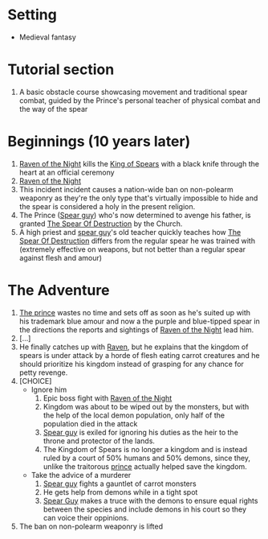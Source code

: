  
# Setting
- Medieval fantasy 

# Tutorial section 

1. A basic obstacle course showcasing movement and traditional spear combat, guided by the Prince's personal teacher of physical combat and the way of the spear

# Beginnings (10 years later)

1. [Raven of the Night](Raven-Of-the-Night.md) kills the [King of Spears](chars/King-of-Spears) with a black knife through the heart at an official ceremony
2. [Raven of the Night](Raven-Of-the-Night.md)
3. This incident incident causes a nation-wide ban on non-polearm weaponry as they're the only type that's virtually impossible to hide and the spear is  considered a holy in the present religion.
4. The Prince ([Spear guy](<chars/Spear guy.md>)) who's now determined to avenge his father, is granted [The Spear Of Destruction](<items/The Spear Of Destruction.md>) by the Church.
5. A high priest and [spear guy](<chars/Spear guy.md>)'s old teacher quickly teaches how [The Spear Of Destruction](The-Spear-Of-Destruction.md) differs from the regular spear he was trained with (extremely effective on weapons, but not better than a regular spear against flesh and amour) 

# The Adventure

1. [The prince](spear-guy.md) wastes no time and sets off as soon as he's suited up with his trademark blue amour and now a the purple and blue-tipped spear in the directions the reports and sightings of [Raven of the Night](chars/Raven-Of-the-Night.md) lead him. 
2. [...]
3. He finally catches up with [Raven](chars/Raven-Of-the-Night.md), but he explains that the kingdom of spears is under attack by a horde of flesh eating carrot creatures and he should prioritize his kingdom instead of grasping for any chance for petty revenge.
4. [CHOICE]
	- Ignore him 
		1. Epic boss fight with [Raven of the Night](chars/Raven-Of-the-Night.md)
		2. Kingdom was about to be wiped out by the monsters, but with the help of the local demon population, only half of the population died in the attack
		3. [Spear guy](chars/spear-guy.md) is exiled for ignoring his duties as the heir to the throne and protector of the lands.
		4. The Kingdom of Spears is no longer a kingdom and is instead ruled by a court of 50% humans and 50% demons, since they, unlike the traitorous [prince](chars/spear-guy.md) actually helped save the kingdom.
	- Take the advice of a murderer
		1. [Spear guy](chars/spear-guy.md) fights a gauntlet of carrot monsters
		2. He gets help from demons while in a tight spot
		3. [Spear Guy](chars/spear-guy.md) makes a truce with the demons to ensure equal rights between the species and include demons in his court so they can voice their oppinions. 
5. The ban on non-polearm weaponry is lifted